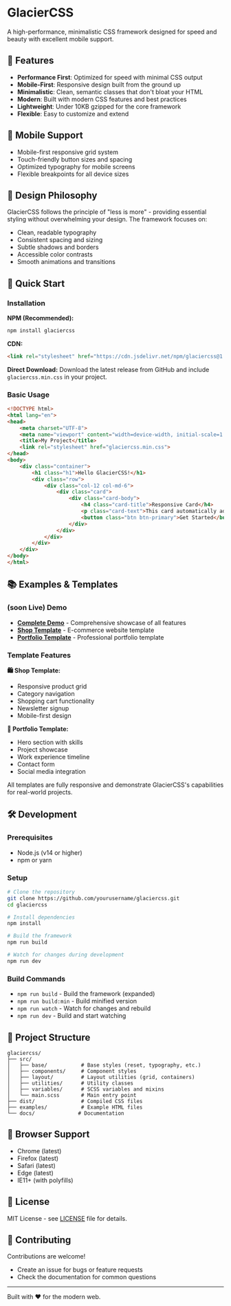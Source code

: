 # GlacierCSS

A high-performance, minimalistic CSS framework designed for speed and beauty with excellent mobile support.

## 🚀 Features

- **Performance First**: Optimized for speed with minimal CSS output
- **Mobile-First**: Responsive design built from the ground up
- **Minimalistic**: Clean, semantic classes that don't bloat your HTML
- **Modern**: Built with modern CSS features and best practices
- **Lightweight**: Under 10KB gzipped for the core framework
- **Flexible**: Easy to customize and extend

## 📱 Mobile Support

- Mobile-first responsive grid system
- Touch-friendly button sizes and spacing
- Optimized typography for mobile screens
- Flexible breakpoints for all device sizes

## 🎨 Design Philosophy

GlacierCSS follows the principle of "less is more" - providing essential styling without overwhelming your design. The framework focuses on:

- Clean, readable typography
- Consistent spacing and sizing
- Subtle shadows and borders
- Accessible color contrasts
- Smooth animations and transitions

## 🚀 Quick Start

### Installation

**NPM (Recommended):**
```bash
npm install glaciercss
```

**CDN:**
```html
<link rel="stylesheet" href="https://cdn.jsdelivr.net/npm/glaciercss@1.0.0/dist/glaciercss.min.css">
```

**Direct Download:**
Download the latest release from GitHub and include `glaciercss.min.css` in your project.

### Basic Usage

```html
<!DOCTYPE html>
<html lang="en">
<head>
    <meta charset="UTF-8">
    <meta name="viewport" content="width=device-width, initial-scale=1.0">
    <title>My Project</title>
    <link rel="stylesheet" href="glaciercss.min.css">
</head>
<body>
    <div class="container">
        <h1 class="h1">Hello GlacierCSS!</h1>
        <div class="row">
            <div class="col-12 col-md-6">
                <div class="card">
                    <div class="card-body">
                        <h4 class="card-title">Responsive Card</h4>
                        <p class="card-text">This card automatically adapts to screen size!</p>
                        <button class="btn btn-primary">Get Started</button>
                    </div>
                </div>
            </div>
        </div>
    </div>
</body>
</html>
```

## 📚 Examples & Templates

### (soon Live) Demo
- **[Complete Demo](examples/demo.html)** - Comprehensive showcase of all features
- **[Shop Template](examples/shop-template.html)** - E-commerce website template
- **[Portfolio Template](examples/portfolio-template.html)** - Professional portfolio template

### Template Features

**🛍️ Shop Template:**
- Responsive product grid
- Category navigation
- Shopping cart functionality
- Newsletter signup
- Mobile-first design

**🎨 Portfolio Template:**
- Hero section with skills
- Project showcase
- Work experience timeline
- Contact form
- Social media integration

All templates are fully responsive and demonstrate GlacierCSS's capabilities for real-world projects.

## 🛠️ Development

### Prerequisites

- Node.js (v14 or higher)
- npm or yarn

### Setup

```bash
# Clone the repository
git clone https://github.com/yourusername/glaciercss.git
cd glaciercss

# Install dependencies
npm install

# Build the framework
npm run build

# Watch for changes during development
npm run dev
```

### Build Commands

- `npm run build` - Build the framework (expanded)
- `npm run build:min` - Build minified version
- `npm run watch` - Watch for changes and rebuild
- `npm run dev` - Build and start watching

## 📁 Project Structure

```
glaciercss/
├── src/
│   ├── base/           # Base styles (reset, typography, etc.)
│   ├── components/     # Component styles
│   ├── layout/         # Layout utilities (grid, containers)
│   ├── utilities/      # Utility classes
│   ├── variables/      # SCSS variables and mixins
│   └── main.scss       # Main entry point
├── dist/               # Compiled CSS files
├── examples/           # Example HTML files
└── docs/              # Documentation
```

## 🎯 Browser Support

- Chrome (latest)
- Firefox (latest)
- Safari (latest)
- Edge (latest)
- IE11+ (with polyfills)

## 📄 License

MIT License - see [LICENSE](LICENSE) file for details.

## 🤝 Contributing

Contributions are welcome!

- Create an issue for bugs or feature requests
- Check the documentation for common questions

---

Built with ❤️ for the modern web.
